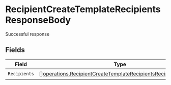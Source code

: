 # RecipientCreateTemplateRecipientsResponseBody

Successful response


## Fields

| Field                                                                                                                                            | Type                                                                                                                                             | Required                                                                                                                                         | Description                                                                                                                                      |
| ------------------------------------------------------------------------------------------------------------------------------------------------ | ------------------------------------------------------------------------------------------------------------------------------------------------ | ------------------------------------------------------------------------------------------------------------------------------------------------ | ------------------------------------------------------------------------------------------------------------------------------------------------ |
| `Recipients`                                                                                                                                     | [][operations.RecipientCreateTemplateRecipientsRecipientResponse](../../models/operations/recipientcreatetemplaterecipientsrecipientresponse.md) | :heavy_check_mark:                                                                                                                               | N/A                                                                                                                                              |